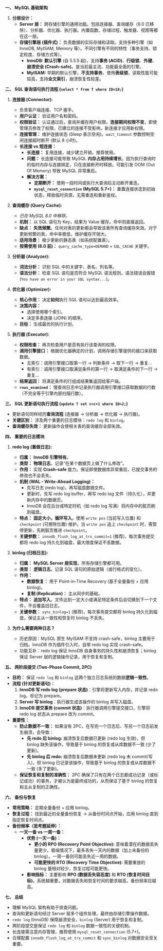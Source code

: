 
**一、 MySQL 基础架构**

1.  **分层设计：**
    *   **Server 层：** 跨存储引擎的通用功能。包括连接器、查询缓存（8.0 已移除）、分析器、优化器、执行器。内置函数、存储过程、触发器、视图等都在这一层。
    *   **存储引擎层 (插件式)：** 负责数据的实际存储和读取。支持多种引擎（如 InnoDB, MyISAM, Memory 等）。不同引擎有不同的特性（事务支持、锁定粒度、存储方式等）。
        *   **InnoDB:** **默认引擎** (自 5.5.5 起)，支持**事务 (ACID)**、**行级锁**、**外键**、**崩溃安全 (Crash-safe)**。是当前最主流、功能最全面的引擎。
        *   **MyISAM:** 早期的默认引擎，**不支持事务**，使用**表级锁**，读取性能可能较高，支持**全文索引**，崩溃恢复性较差。

**二、 SQL 查询语句执行流程 (`select * from T where ID=10;`)**

1.  **连接器 (Connector):**
    *   负责客户端连接、TCP 握手。
    *   **用户认证：** 验证用户名和密码。
    *   **权限验证：** 认证通过后，查询并缓存用户权限。**连接期间权限不变**，即使管理员修改了权限，已建立的连接不受影响，新连接才应用新权限。
    *   **连接管理：** 维护连接状态 (Sleep 表示空闲)。`wait_timeout` 参数控制空闲连接超时断开 (默认 8 小时)。
    *   **长连接 vs 短连接：**
        *   **长连接：** 复用连接，减少建立开销，推荐使用。
        *   **问题：** 长连接可能导致 MySQL **内存占用持续增长**，因为执行查询时的临时内存与连接绑定，只在连接断开时释放。可能引发 OOM (Out Of Memory) 导致 MySQL 异常重启。
        *   **解决方案：**
            *   **定期断开：** 使用一段时间或执行大查询后主动断开重连。
            *   **`mysql_reset_connection` (MySQL 5.7+)：** 重置连接状态到初始状态，释放临时资源，无需重连和重新鉴权。

2.  **查询缓存 (Query Cache):**
    *   *已在 MySQL 8.0 中移除。*
    *   **机制：** 以 SQL 语句为 Key，结果为 Value 缓存。命中则直接返回。
    *   **缺点：** **失效频繁**。任何对表的更新都会导致该表所有查询缓存失效。对于更新频繁的表，命中率极低，维护缓存开销大。
    *   **适用场景：** 极少更新的静态表（如系统配置表）。
    *   **按需使用 (8.0 前)：** `query_cache_type=DEMAND` + `SQL_CACHE` 关键字。

3.  **分析器 (Analyzer):**
    *   **词法分析：** 识别 SQL 中的关键字、表名、列名等。
    *   **语法分析：** 检查 SQL 语句是否符合 MySQL 语法规则。语法错误会报错 (`You have an error in your SQL syntax...`)。

4.  **优化器 (Optimizer):**
    *   **核心作用：** 决定**如何**执行 SQL 语句以达到最高效率。
    *   **决策内容：**
        *   选择使用哪个索引。
        *   决定多表连接 (JOIN) 的顺序。
    *   **目标：** 生成最优的执行计划。

5.  **执行器 (Executor):**
    *   **权限检查：** 再次检查用户是否有执行该查询的权限。
    *   **调用引擎接口：** 根据优化器确定的计划，调用存储引擎提供的接口来获取数据。
        *   无索引：调用引擎接口取第一行 -> 判断条件 -> 取下一行 -> 重复...
        *   有索引：调用引擎接口取满足条件的第一行 -> 取满足条件的下一行 -> 重复...
    *   **结果返回：** 将满足条件的行组成结果集返回给客户端。
    *   **`rows_examined`：** 慢查询日志中记录执行器调用引擎接口获取数据的行数（不完全等于引擎内部扫描行数）。

**三、 SQL 更新语句执行流程 (`update T set c=c+1 where ID=2;`)**

*   更新语句同样经历**查询流程** (连接器 -> 分析器 -> 优化器 -> 执行器)。
*   **关键区别：** 涉及两个重要的日志模块：`redo log` 和 `binlog`。
*   **查询缓存失效：** 更新操作会使相关表的查询缓存全部失效。

**四、 重要的日志模块**

1.  **redo log (重做日志):**
    *   **归属：** **InnoDB 引擎特有**。
    *   **类型：** **物理日志**。记录“在某个数据页上做了什么修改”。
    *   **作用：** 实现 **Crash-safe** 能力。保证即使数据库异常重启，已提交事务的修改也不会丢失。
    *   **机制 (WAL - Write-Ahead Logging)：**
        *   先写日志 (redo log)，再写磁盘数据文件。
        *   更新时，先写 redo log buffer，再写 redo log 文件（持久化），并更新内存中的数据页。
        *   InnoDB 会在后台或特定时机（如 redo log 写满）将内存中的脏页刷到磁盘。
    *   **特点：** **固定大小，循环写入**。使用 `write pos` (当前写入位置) 和 `checkpoint` (可擦除位置) 维护。当 `write pos` 追上 `checkpoint` 时，需暂停更新，先刷脏页推进 `checkpoint`。
    *   **关键参数：** `innodb_flush_log_at_trx_commit=1` (推荐)，每次事务提交都将 redo log 持久化到磁盘，最大限度保证不丢数据。

2.  **binlog (归档日志):**
    *   **归属：** **MySQL Server 层实现**，所有存储引擎都可用。
    *   **类型：** **逻辑日志**。记录 SQL 语句的原始逻辑（或行格式的变化）。
    *   **作用：**
        *   **数据恢复：** 用于 Point-in-Time Recovery (基于全量备份 + 应用 binlog)。
        *   **复制 (Replication)：** 主从同步的基础。
    *   **特点：** **追加写入**。文件达到一定大小或满足特定条件后会切换到下一个文件，不会覆盖旧日志。
    *   **关键参数：** `sync_binlog=1` (推荐)，每次事务提交都将 binlog 持久化到磁盘，保证主从一致性和恢复时 binlog 不丢失。

3.  **为什么需要两种日志？**
    *   历史原因：MySQL 原生 MyISAM 不支持 crash-safe，binlog 主要用于归档。InnoDB 作为插件引入时，自带 redo log 实现 crash-safe。
    *   功能互补：redo log 保证 InnoDB 自身事务的持久性和崩溃恢复；binlog 保证 Server 层的逻辑操作记录，用于恢复和复制。

**五、 两阶段提交 (Two-Phase Commit, 2PC)**

*   **目的：** 保证 `redo log` 和 `binlog` 这两个独立日志系统的数据**逻辑一致性**。
*   **流程 (针对更新语句)：**
    1.  **InnoDB 写 redo log (prepare 状态)**：引擎将更新写入内存，并记录 redo log，标记为 prepare。
    2.  **Server 写 binlog**：执行器生成该操作的 binlog 并写入磁盘。
    3.  **InnoDB 提交事务 (commit 状态)**：执行器调用引擎提交接口，引擎将 redo log 状态从 prepare 改为 commit。
*   **重要性：**
    *   **防止数据不一致：** 如果没有 2PC，在写完一个日志后、写另一个日志前发生崩溃，会导致：
        *   **先 redo 后 binlog:** 崩溃恢复后数据已更新 (redo log 生效)，但 binlog 缺失该操作，导致基于 binlog 的恢复或从库数据不一致 (少了更新)。
        *   **先 binlog 后 redo:** 崩溃恢复后数据未更新 (redo log 未 commit/写入)，但 binlog 已记录该操作，导致基于 binlog 的恢复或从库数据不一致 (多了更新)。
    *   **保证恢复和复制的准确性：** 2PC 确保了只有在两个日志都成功记录（或标记成功）的事务，才被认为是最终成功的，从而保证了基于 binlog 的恢复和主从复制的正确性。

**六、 备份与恢复**

*   **常用策略：** 定期全量备份 + 应用 binlog。
*   **恢复过程：** 找到最近的全量备份恢复 -> 从备份时间点开始，应用 binlog 直到指定恢复时间点。
*   **备份频率（思考题延伸）：**
    *   **一天一备 vs 一周一备：**
        *   **优势 (一天一备)：**
            *   **更小的 RPO (Recovery Point Objective):** 意味着潜在的数据丢失量更少。极端情况下，最多丢失一天内的数据（加上未备份的 binlog）。一周一备则可能丢失近一周的数据。
            *   **可能更快的 RTO (Recovery Time Objective):** 需要重放的 binlog 量相对较少，恢复过程可能更快。
        *   **影响指标：** 主要影响 **RPO (数据丢失容忍度)** 和 **RTO (恢复时间目标)**。系统越重要，对数据丢失和恢复时间的要求越高，备份频率应越高。

**七、 总结**

*   理解 MySQL 架构有助于排查问题。
*   查询和更新语句经过 Server 层多个组件处理，最终由存储引擎操作数据。
*   `redo log` (InnoDB) 保障崩溃安全，`binlog` (Server) 用于恢复和复制。
*   两阶段提交是保证 `redo log` 和 `binlog` 数据一致性的关键机制。
*   长连接需注意内存管理，推荐使用 `mysql_reset_connection` (5.7+)。
*   合理配置 `innodb_flush_log_at_trx_commit` 和 `sync_binlog` 对数据安全至关重要。
